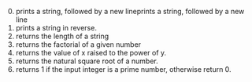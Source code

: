 0.  prints a string, followed by a new lineprints a string, followed by a new line
1. prints a string in reverse.
2.  returns the length of a string
3. returns the factorial of a given number
4.  returns the value of x raised to the power of y.
5. returns the natural square root of a number.
6. returns 1 if the input integer is a prime number, otherwise return 0.
